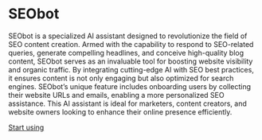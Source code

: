 # SEObot

SEObot is a specialized AI assistant designed to revolutionize the field of SEO content creation. Armed with the capability to respond to SEO-related queries, generate compelling headlines, and conceive high-quality blog content, SEObot serves as an invaluable tool for boosting website visibility and organic traffic. By integrating cutting-edge AI with SEO best practices, it ensures content is not only engaging but also optimized for search engines. SEObot’s unique feature includes onboarding users by collecting their website URLs and emails, enabling a more personalized SEO assistance. This AI assistant is ideal for marketers, content creators, and website owners looking to enhance their online presence efficiently.

[Start using](https://chat.openai.com/g/g-BfmuJziwz)